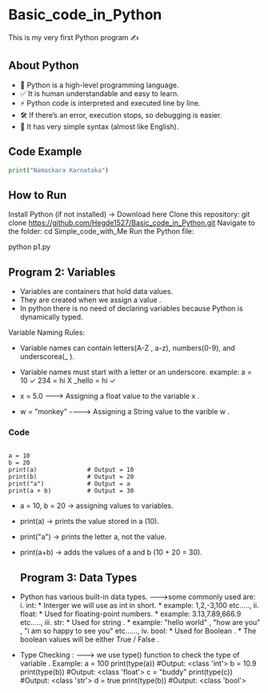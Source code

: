 # Basic_code_in_Python

This is my very first Python program ✍️

## About Python
- 🐍 Python is a high-level programming language.  
- ✅ It is human understandable and easy to learn.  
- ⚡ Python code is interpreted and executed line by line.  
- 🛠️ If there’s an error, execution stops, so debugging is easier.  
- 📖 It has very simple syntax (almost like English).  

## Code Example
```python
print("Namaskara Karnataka")
````
## How to Run

Install Python (if not installed) → Download here
Clone this repository:
git clone https://github.com/Hegde1527/Basic_code_in_Python.git
Navigate to the folder:
cd Simple_code_with_Me
Run the Python file:

python p1.py


## Program 2: Variables 

* Variables are containers that hold data values.
* They are created when we assign a value .
* In python there is no need of declaring variables because Python is dynamically typed.

Variable Naming Rules:

* Variable names can contain letters(A-Z , a-z), numbers(0-9), and underscorea(_ ).
* Variable names must start with a letter or an underscore.
                example: a = 10       ✓
                         234 = hi     X
                        _hello = hi   ✓
  
* x = 5.0
  ---> Assigning a float value to the variable x .
* w = "monkey"
  ----> Assigning a String value to the varible w .

### Code
```

a = 10
b = 20
print(a)              # Output = 10
print(b)              # Output = 20
print("a")            # Output = a
print(a + b)          # Output = 30

```
* a = 10, b = 20 → assigning values to variables.

* print(a) → prints the value stored in a (10).

* print("a") → prints the letter a, not the value.

* print(a+b) → adds the values of a and b (10 + 20 = 30).

  ## Program 3: Data Types

* Python has various built-in data types.
  --->some commonly used are:
  i. int:
      * Interger we will use as int in short.
      * example: 1,2,-3,100 etc.....,
  ii. float:
      * Used for floating-point numbers.
      * example: 3.13,7.89,666.9 etc.....,
  iii. str:
      * Used for string .
      * example: "hello world" , "how are you" , "i am so happy to see you" etc......,
  iv. bool:
      * Used for Boolean .
      * The boolean values will be either True / False .

* Type Checking :
   ---> we use type() function to check the type of variable .
  Example:
           a = 100
           print(type(a))    #Output: <class 'int'>
           b = 10.9
           print(type(b))   #Output: <class 'float'>
           c = "buddy"
           print(type(c))   #Output: <class 'str'>
           d = true
           print(type(b))   #Output: <class 'bool'>

